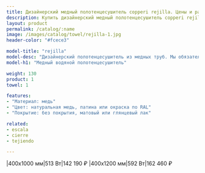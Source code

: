 ```yaml
---
title: Дизайнерский медный полотенцесушитель copperi rejilla. Цены и размеры.
description: Купить дизайнерский медный полотенцесушитель copperi rejilla в Москве по цене производителя.
layout: product
permalink: /catalog/:name
image: /images/catalog/towel/rejilla-1.jpg
header-color: "#fcece3"

model-title: "rejilla"
model-desc: "Дизайнерский полотенцесушитель из медных труб. Мы обязательно когда-нибудь придумаем крутое описание для этой модели, но сейчас совсем не до того. Посмотрите пока на картинки, всё и так понятно. А если не понятно, позвоните нам и мы всё расскажем. Или напишите, если не любите звонить."
model-h1: "Медный водяной полотенцесушитель"

weight: 130
product: 1
towel: 1

features:
- "Материал: медь"
- "Цвет: натуральная медь, патина или окраска по RAL"
- "Покрытие: без покрытия, матовый или глянцевый лак"

related:
- escala
- cierre
- tejiendo

---
```

|400x1000 мм|513 Вт|142 190 ₽
|400x1200 мм|592 Вт|162 460 ₽